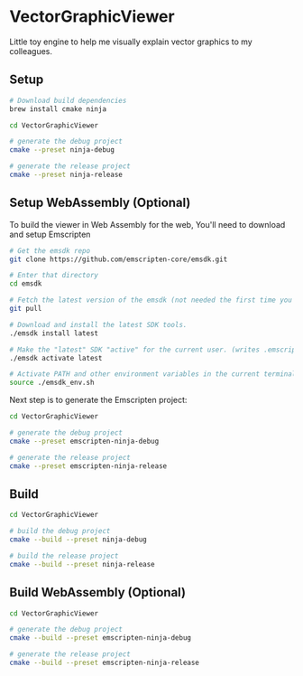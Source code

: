 # VectorGraphicViewer

Little toy engine to help me visually explain vector graphics to my colleagues.

## Setup

```sh
# Download build dependencies
brew install cmake ninja

cd VectorGraphicViewer

# generate the debug project
cmake --preset ninja-debug

# generate the release project
cmake --preset ninja-release
```

## Setup WebAssembly (Optional)

To build the viewer in Web Assembly for the web, You'll need to download and setup Emscripten

```sh
# Get the emsdk repo
git clone https://github.com/emscripten-core/emsdk.git

# Enter that directory
cd emsdk

# Fetch the latest version of the emsdk (not needed the first time you clone)
git pull

# Download and install the latest SDK tools.
./emsdk install latest

# Make the "latest" SDK "active" for the current user. (writes .emscripten file)
./emsdk activate latest

# Activate PATH and other environment variables in the current terminal
source ./emsdk_env.sh
```

Next step is to generate the Emscripten project:

```sh
cd VectorGraphicViewer

# generate the debug project
cmake --preset emscripten-ninja-debug

# generate the release project
cmake --preset emscripten-ninja-release
```

## Build

```sh
cd VectorGraphicViewer

# build the debug project
cmake --build --preset ninja-debug

# build the release project
cmake --build --preset ninja-release
```

## Build WebAssembly (Optional)

```sh
cd VectorGraphicViewer

# generate the debug project
cmake --build --preset emscripten-ninja-debug

# generate the release project
cmake --build --preset emscripten-ninja-release
```
